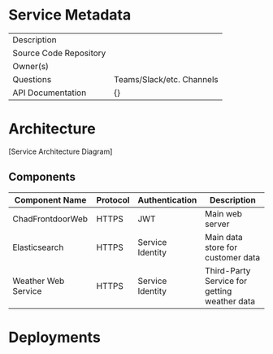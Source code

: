 # Service Metadata
|||
|--|--|
|Description|
|Source Code Repository|
|Owner(s)|
|Questions|Teams/Slack/etc. Channels
|API Documentation|{}


# Architecture
[Service Architecture Diagram]

## Components
|Component Name|Protocol|Authentication|Description|
|--|--|--|--|
|ChadFrontdoorWeb|HTTPS|JWT|Main web server
|Elasticsearch|HTTPS|Service Identity|Main data store for customer data
|Weather Web Service|HTTPS|Service Identity|Third-Party Service for getting weather data

# Deployments

